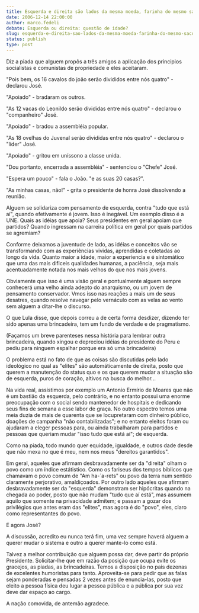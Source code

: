 ```yaml
---
title: Esquerda e direita são lados da mesma moeda, farinha do mesmo saco.
date: 2006-12-14 22:00:00
author: marco.fedeli
debate: Esquerda ou direita: questão de idade?
slug: esquerda-e-direita-sao-lados-da-mesma-moeda-farinha-do-mesmo-saco
status: publish 
type: post
---
```


Diz a piada que alguem propôs a três amigos a aplicação dos principios socialistas e comunistas de propriedade e eles aceitaram.   

"Pois bem, os 16 cavalos do joão serão divididos entre nós quatro" - declarou José.  

"Apoiado" - bradaram os outros.  

"As 12 vacas do Leonildo serão divididas entre nós quatro" - declarou o "companheiro" José.  

"Apoiado" - bradou a assembléia popular.  

"As 18 ovelhas do Juvenal serão divididas entre nós quatro" - declarou o "líder" José.  

"Apoiado" - gritou em uníssono a classe unida.  

"Dou portanto, encerrada a assembléia" - sentenciou o "Chefe" José.  

"Espera um pouco" - fala o João. "e as suas 20 casas?".  

"As minhas casas, não!" - grita o presidente de honra José dissolvendo a reunião.  

Alguem se solidariza com pensamento de esquerda, contra "tudo que está aí", quando efetivamente é jovem. Isso é inegável. Um exemplo disso é a UNE. Quais as idéias que apoia? Seus presidentes em geral apoiam que partidos? Quando ingressam na carreira política em geral por quais partidos se agremiam?  

Conforme deixamos a juventude de lado, as idéias e conceitos vão se transformando com as experiências vividas, aprendidas e coletadas ao longo da vida. Quanto maior a idade, maior a experiencia e é sintomático que uma das mais dificeis qualidades humanas, a paciência, seja mais acentuadamente notada nos mais velhos do que nos mais jovens.  

Obviamente que isso é uma visão geral e pontualmente alguem sempre conhecerá uma velho ainda adepto do anarquismo, ou um jovem de pensamento conservador. Vmos isso nas reações a mais um de seus desatres, quando resolve navegar pelo vernáculo com as velas ao vento sem alguem a ditar-lhe o discurso.  

O que Lula disse, que depois correu a de certa forma desdizer, dizendo ter sido apenas uma brincadeira, tem um fundo de verdade e de pragmatismo.   

(Façamos um breve parenteses nessa história para lembrar outra brincadeira, quando xingou e depreciou idéias do presidente do Peru e pediu para ninguem espalhar porque era só uma brincadeira)  

O problema está no fato de que as coisas são discutidas pelo lado ideológico no qual as "elites" são automáticamente de direita, posto que querem a manutenção do status quo e os que querem mudar a situação são de esquerda, puros de coração, altivos na busca do melhor...  

Na vida real, assistimos por exemplo um Antonio Ermírio de Moares que não é um bastião da esquerda, pelo contrário, e no entanto possui uma enorme preocupação com o social sendo mantenedor de hospitais e dedicando seus fins de semana a esse labor de graça. No outro espectro temos uma meia duzia de mais de quarenta que se locupretaram com dinheiro público, doações de campanha "não contabilizadas"; e no entanto eleitos foram ou ajudaram a eleger pessoas para, ou ainda trabalharam para partidos e pessoas que queriam mudar "isso tudo que está aí"; de esquerda.  

Como na piada, todo mundo quer equidade, igualdade, e outros dade desde que não mexa no que é meu, nem nos meus "dereitos garantidos".  

Em geral, aqueles que afirmam desbravadamente ser da "direita" olham o povo como um índice estátistico. Como os fariseus dos tempos biblicos que chamavam o povo comum de "Am ha-´a-rets" ou povo da terra num sentido claramente perjorativo, amaldiçoados. Por outro lado aqueles que afirmam desbravadamente ser da "esquerda" demonstram ser hipócritas quando na chegada ao poder, posto que não mudam "tudo que aí está", mas assumem aquilo que somente na privacidade admitem; e passam a gozar dos privilégios que antes eram das "elites", mas agora é do "povo", eles, claro como representantes do povo.  

E agora José?  

A discussão, acredito eu nunca terá fim, uma vez sempre haverá alguem a querer mudar o sistema e outro a querer mante-lo como está.  

Talvez a melhor contribuição que alguem possa dar, deve partir do próprio Presidente. Solicitar-lhe que em razão da posição que ocupa evite os gracejos, as piadas, as brincadeiras. Temos a disposição no pais dezenas de excelentes humoristas para tanto. Aproveita-se para pedir que as falas sejam ponderadas e pensadas 2 vezes antes de enuncia-las, posto que eleito a pessoa física deu lugar a pessoa pública e a pública por sua vez deve dar espaço ao cargo.  

A nação comovida, de antemão agradece.
